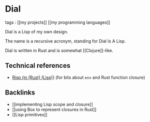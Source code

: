 # Dial

tags
: [[my projects]] [[my programming languages]]

Dial is a Lisp of my own design.

The name is a recursive acronym, standing for Dial Is A Lisp.

Dial is written in Rust and is somewhat [[Clojure]]-like.


<a id="org1232a71"></a>

## Technical references

-   [Risp (in (Rust) (Lisp))](https://stopa.io/post/222) (for bits about `env` and Rust function closure)


<a id="org1572364"></a>

## Backlinks

-   [[implementing Lisp scope and closure]]
-   [[using Box to represent closures in Rust]]
-   [[Lisp primitives]]
